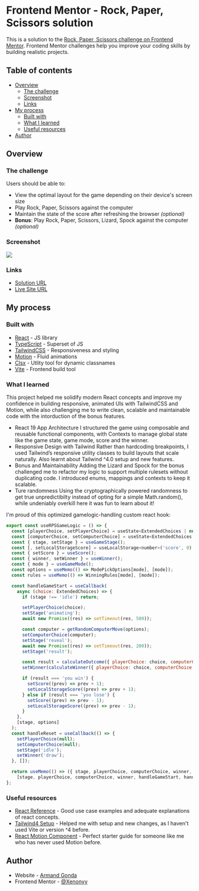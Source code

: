 # Frontend Mentor - Rock, Paper, Scissors solution

This is a solution to the [Rock, Paper, Scissors challenge on Frontend Mentor](https://www.frontendmentor.io/challenges/rock-paper-scissors-game-pTgwgvgH). Frontend Mentor challenges help you improve your coding skills by building realistic projects.

## Table of contents

- [Overview](#overview)
  - [The challenge](#the-challenge)
  - [Screenshot](#screenshot)
  - [Links](#links)
- [My process](#my-process)
  - [Built with](#built-with)
  - [What I learned](#what-i-learned)
  - [Useful resources](#useful-resources)
- [Author](#author)

## Overview

### The challenge

Users should be able to:

- View the optimal layout for the game depending on their device's screen size
- Play Rock, Paper, Scissors against the computer
- Maintain the state of the score after refreshing the browser _(optional)_
- **Bonus**: Play Rock, Paper, Scissors, Lizard, Spock against the computer _(optional)_

### Screenshot

![](https://i.gyazo.com/a5a046e219e85e61b1ab78879edbd294.png)

### Links

- [Solution URL](https://github.com/Xenonyy/rock-paper-scissors/)
- [Live Site URL](https://rps-gameapp.netlify.app/)

## My process

### Built with

- [React](https://reactjs.org/) - JS library
- [TypeScript](https://www.typescriptlang.org/) - Superset of JS
- [TailwindCSS](https://tailwindcss.com/blog/tailwindcss-v4) - Responsiveness and styling
- [Motion](https://motion.dev/) - Fluid animations
- [Clsx](https://github.com/lukeed/clsx#readme) - Utlity tool for dynamic classnames
- [Vite](https://vite.dev/) - Frontend build tool

### What I learned

This project helped me solidify modern React concepts and improve my confidence in building responsive, animated UIs with TailwindCSS and Motion, while also challenging me to write clean, scalable and maintainable code with the intorduction of the bonus features.

- React 19 App Architecture
  I structured the game using composable and reusable functional components, with Contexts to manage global state like the game state, game mode, score and the winner.
- Responsive Design with Tailwind
  Rather than hardcoding breakpoints, I used Tailwind’s responsive utility classes to build layouts that scale naturally. Also learnt about Tailwind ^4.0 setup and new features.
- Bonus and Maintainability
  Adding the Lizard and Spock for the bonus challenged me to refactor my logic to support multiple rulesets without duplicating code. I introduced enums, mappings and contexts to keep it scalable.
- Ture randomness
  Using the cryptographically powered randomness to get true unpredictibilty instead of opting for a simple Math.random(), while undeniably overkill here it was fun to learn about it!

I'm proud of this optimized gamelogic-handling custom react hook:

```js
export const useRPSGameLogic = () => {
  const [playerChoice, setPlayerChoice] = useState<ExtendedChoices | null>(null);
  const [computerChoice, setComputerChoice] = useState<ExtendedChoices | null>(null);
  const { stage, setStage } = useGameStage();
  const [, setLocalStorageScore] = useLocalStorage<number>('score', 0);
  const { setScore } = useScore();
  const { winner, setWinner } = useWinner();
  const { mode } = useGameMode();
  const options = useMemo(() => ModePickOptions[mode], [mode]);
  const rules = useMemo(() => WinningRules[mode], [mode]);

  const handleGameStart = useCallback(
    async (choice: ExtendedChoices) => {
      if (stage !== 'idle') return;

      setPlayerChoice(choice);
      setStage('animating');
      await new Promise((res) => setTimeout(res, 500));

      const computer = getRandomComputerMove(options);
      setComputerChoice(computer);
      setStage('reveal');
      await new Promise((res) => setTimeout(res, 200));
      setStage('result');

      const result = calculateOutcome({ playerChoice: choice, computerChoice: computer, rules });
      setWinner(calculateWinner({ playerChoice: choice, computerChoice: computer, rules }));

      if (result === 'you win') {
        setScore((prev) => prev + 1);
        setLocalStorageScore((prev) => prev + 1);
      } else if (result === 'you lose') {
        setScore((prev) => prev - 1);
        setLocalStorageScore((prev) => prev - 1);
      }
    },
    [stage, options]
  );
  const handleReset = useCallback(() => {
    setPlayerChoice(null);
    setComputerChoice(null);
    setStage('idle');
    setWinner('draw');
  }, []);

  return useMemo(() => ({ stage, playerChoice, computerChoice, winner, handleGameStart, handleReset, rules }),
    [stage, playerChoice, computerChoice, winner, handleGameStart, handleReset, rules]);
};
```

### Useful resources

- [React Reference](https://react.dev/reference/react) - Good use case examples and adequate explanations of react concepts.
- [Tailwind4 Setup](https://tailwindcss.com/docs/installation/using-vite) - Helped me with setup and new changes, as I haven't used Vite or version ^4 before.
- [React Motion Component](https://motion.dev/docs/react-motion-component) - Perfect starter guide for someone like me who has never used Motion before.

## Author

- Website - [Armand Gonda](https://xenonyy.github.io/)
- Frontend Mentor - [@Xenonyy](https://www.frontendmentor.io/profile/Xenonyy)

